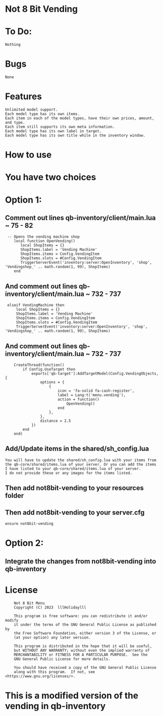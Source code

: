 # Not 8 Bit Vending

# To Do:
```
Nothing
```

# Bugs
```
None
```

# Features 
```
Unlimited model support.
Each model type has its own items.
Each item in each of the model types, have their own prices, amount, and type.
Each item still supports its own meta information.
Each model type has its own label in target.
Each model type has its own title while in the inventory window. 
```

# How to use
# You have two choices

# Option 1:
## Comment out lines qb-inventory/client/main.lua ~ 75 - 82
```
 -- Opens the vending machine shop
    local function OpenVending()
       local ShopItems = {}
       ShopItems.label = 'Vending Machine'
       ShopItems.items = Config.VendingItem
       ShopItems.slots = #Config.VendingItem
       TriggerServerEvent('inventory:server:OpenInventory', 'shop', 'Vendingshop_' .. math.random(1, 99), ShopItems)
    end
```
## And comment out lines qb-inventory/client/main.lua ~ 732 - 737

```
 elseif VendingMachine then
     local ShopItems = {}
     ShopItems.label = 'Vending Machine'
     ShopItems.items = Config.VendingItem
     ShopItems.slots = #Config.VendingItem
     TriggerServerEvent('inventory:server:OpenInventory', 'shop', 'Vendingshop_' .. math.random(1, 99), ShopItems)
```

## And comment out lines qb-inventory/client/main.lua ~ 732 - 737
```
    CreateThread(function()
        if Config.UseTarget then
            exports['qb-target']:AddTargetModel(Config.VendingObjects, {
                options = {
                    {
                        icon = 'fa-solid fa-cash-register',
                        label = Lang:t('menu.vending'),
                        action = function()
                            OpenVending()
                        end
                    },
                },
                distance = 2.5
            })
        end
    end)
```

## Add/Update items in the shared/sh_config.lua
```
You will have to update the shared/sh_config.lua with your items from the qb-core/shared/items.lua of your server. Or you can add the items I have listed to your qb-core/shared/items.lua of your server. 
I do not provide these or any images for the items listed.
``` 

## Then add not8bit-vending to your resources folder
## Then add not8bit-vending to your server.cfg
```
ensure not8bit-vending
```

# Option 2:

## Integrate the changes from not8bit-vending into qb-inventory



# License
```
    Not 8 Bit Menu
    Copyright (C) 2023  lllHolidaylll

    This program is free software: you can redistribute it and/or modify
    it under the terms of the GNU General Public License as published by
    the Free Software Foundation, either version 3 of the License, or
    (at your option) any later version.

    This program is distributed in the hope that it will be useful,
    but WITHOUT ANY WARRANTY; without even the implied warranty of
    MERCHANTABILITY or FITNESS FOR A PARTICULAR PURPOSE.  See the
    GNU General Public License for more details.

    You should have received a copy of the GNU General Public License
    along with this program.  If not, see <https://www.gnu.org/licenses/>.
```
# This is a modified version of the vending in qb-inventory